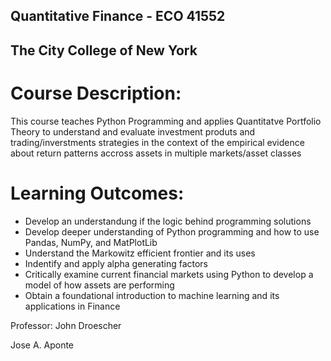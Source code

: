 ## Quantitative Finance - ECO 41552 
## The City College of New York


# Course Description:
This course teaches Python Programming and applies Quantitatve Portfolio Theory to understand and evaluate investment produts and trading/inverstments strategies in the context of the empirical evidence about return patterns accross assets in multiple markets/asset classes

# Learning Outcomes:
- Develop an understandung if the logic behind programming solutions
- Develop deeper understanding of Python programming and how to use Pandas, NumPy, and MatPlotLib
- Understand the Markowitz efficient frontier and its uses
- Indentify and apply alpha generating factors
- Critically examine current financial markets using Python to develop a model of how assets are performing
- Obtain a foundational introduction to machine learning and its applications in Finance

Professor: John Droescher

Jose A. Aponte
